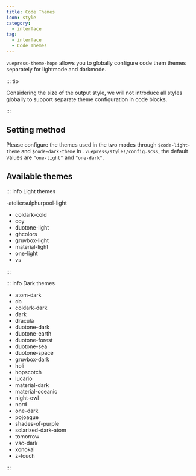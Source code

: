 ```yaml
---
title: Code Themes
icon: style
category:
  - interface
tag:
  - interface
  - Code Themes
---
```


`vuepress-theme-hope` allows you to globally configure code them themes separately for lightmode and darkmode.

<!-- more -->

::: tip

Considering the size of the output style, we will not introduce all styles globally to support separate theme configuration in code blocks.

:::

## Setting method

Please configure the themes used in the two modes through `$code-light-theme` and `$code-dark-theme` in `.vuepress/styles/config.scss`, the default values ​​are `"one-light"` and `"one-dark"`.

## Available themes

::: info Light themes

-ateliersulphurpool-light

- coldark-cold
- coy
- duotone-light
- ghcolors
- gruvbox-light
- material-light
- one-light
- vs

:::

::: info Dark themes

- atom-dark
- cb
- coldark-dark
- dark
- dracula
- duotone-dark
- duotone-earth
- duotone-forest
- duotone-sea
- duotone-space
- gruvbox-dark
- holi
- hopscotch
- lucario
- material-dark
- material-oceanic
- night-owl
- nord
- one-dark
- pojoaque
- shades-of-purple
- solarized-dark-atom
- tomorrow
- vsc-dark
- xonokai
- z-touch

:::
